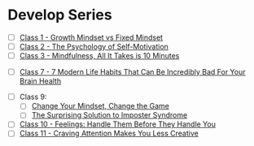 # Develop Series

- [ ] [Class 1 - Growth Mindset vs Fixed Mindset](https://youtu.be/M1CHPnZfFmU)
- [ ] [Class 2 - The Psychology of Self-Motivation](https://www.youtube.com/watch?v=7sxpKhIbr0E)
- [ ] [Class 3 - Mindfulness, All It Takes is 10 Minutes](https://youtu.be/qzR62JJCMBQ)
<!-- - [ ] [Class 4 - ? ]() -->
<!-- - [ ] [Class 5 - NONE]() -->
<!-- - [ ] [Class 6 - ? ]() -->
- [ ] [Class 7 - 7 Modern Life Habits That Can Be Incredibly Bad For Your Brain Health](https://getpocket.com/explore/item/7-modern-life-habits-that-can-be-incredibly-bad-for-your-brain-health)
<!-- - [ ] [Class 8 - ? ]() -->
- [ ] Class 9:
    * [ ] [Change Your Mindset, Change the Game](https://youtu.be/0tqq66zwa7g)
    * [ ] [The Surprising Solution to Imposter Syndrome](https://www.youtube.com/embed/whyUPLJZljE)
- [ ] [Class 10 - Feelings: Handle Them Before They Handle You](https://youtu.be/JD4O7ama3o8)
- [ ] [Class 11 - Craving Attention Makes You Less Creative](https://youtu.be/3VTsIju1dLI)
<!-- - [ ] [Class 12 - ]() -->
<!-- - [ ] [Class 13 - ]() -->
<!-- - [ ] [Class 14 - ]() -->
<!-- - [ ] [Class 15 - ]() -->
<!-- - [ ] [Class 16 - ]() -->

<!-- ! video height/width ratio = 1.777 ---- width="655" height="368" -->
<!-- TODO Add Intriguing Follow-up Questions -->